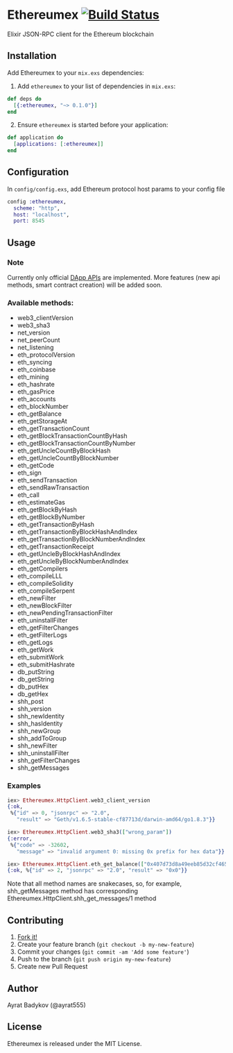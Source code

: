 # Ethereumex [![Build Status](https://semaphoreci.com/api/v1/ayrat555/ethereumex/branches/master/badge.svg)](https://semaphoreci.com/ayrat555/ethereumex)

Elixir JSON-RPC client for the Ethereum blockchain

## Installation
Add Ethereumex to your `mix.exs` dependencies:

1. Add `ethereumex` to your list of dependencies in `mix.exs`:
```elixir
def deps do
  [{:ethereumex, "~> 0.1.0"}]
end
```

2. Ensure `ethereumex` is started before your application:

```elixir
def application do
  [applications: [:ethereumex]]
end
```

## Configuration

In `config/config.exs`, add Ethereum protocol host params to your config file

```elixir
config :ethereumex,
  scheme: "http",
  host: "localhost",
  port: 8545
```

## Usage

### Note
Currently only official [DApp APIs](https://github.com/ethereum/wiki/wiki/JSON-RPC) are implemented. More features (new api methods, smart contract creation) will be added soon.

### Available methods:

* web3_clientVersion
* web3_sha3
* net_version
* net_peerCount
* net_listening
* eth_protocolVersion
* eth_syncing
* eth_coinbase
* eth_mining
* eth_hashrate
* eth_gasPrice
* eth_accounts
* eth_blockNumber
* eth_getBalance
* eth_getStorageAt
* eth_getTransactionCount
* eth_getBlockTransactionCountByHash
* eth_getBlockTransactionCountByNumber
* eth_getUncleCountByBlockHash
* eth_getUncleCountByBlockNumber
* eth_getCode
* eth_sign
* eth_sendTransaction
* eth_sendRawTransaction
* eth_call
* eth_estimateGas
* eth_getBlockByHash
* eth_getBlockByNumber
* eth_getTransactionByHash
* eth_getTransactionByBlockHashAndIndex
* eth_getTransactionByBlockNumberAndIndex
* eth_getTransactionReceipt
* eth_getUncleByBlockHashAndIndex
* eth_getUncleByBlockNumberAndIndex
* eth_getCompilers
* eth_compileLLL
* eth_compileSolidity
* eth_compileSerpent
* eth_newFilter
* eth_newBlockFilter
* eth_newPendingTransactionFilter
* eth_uninstallFilter
* eth_getFilterChanges
* eth_getFilterLogs
* eth_getLogs
* eth_getWork
* eth_submitWork
* eth_submitHashrate
* db_putString
* db_getString
* db_putHex
* db_getHex
* shh_post
* shh_version
* shh_newIdentity
* shh_hasIdentity
* shh_newGroup
* shh_addToGroup
* shh_newFilter
* shh_uninstallFilter
* shh_getFilterChanges
* shh_getMessages

### Examples

```elixir
iex> Ethereumex.HttpClient.web3_client_version
{:ok,
 %{"id" => 0, "jsonrpc" => "2.0",
   "result" => "Geth/v1.6.5-stable-cf87713d/darwin-amd64/go1.8.3"}}

iex> Ethereumex.HttpClient.web3_sha3(["wrong_param"])
{:error,
 %{"code" => -32602,
   "message" => "invalid argument 0: missing 0x prefix for hex data"}}

iex> Ethereumex.HttpClient.eth_get_balance(["0x407d73d8a49eeb85d32cf465507dd71d507100c1", "latest"])
{:ok, %{"id" => 2, "jsonrpc" => "2.0", "result" => "0x0"}}
```
Note that all method names are snakecases, so, for example, shh_getMessages method has corresponding Ethereumex.HttpClient.shh_get_messages/1 method

## Contributing

1. [Fork it!](http://github.com/ayrat555/ethereumex/fork)
2. Create your feature branch (`git checkout -b my-new-feature`)
3. Commit your changes (`git commit -am 'Add some feature'`)
4. Push to the branch (`git push origin my-new-feature`)
5. Create new Pull Request

## Author

Ayrat Badykov (@ayrat555)

## License

Ethereumex is released under the MIT License.
